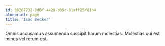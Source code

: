 ```yaml
---
id: 08287732-3d6f-4429-b35c-81aff25f81b4
blueprint: page
title: 'Isac Becker'
---
```

Omnis accusamus assumenda suscipit harum molestias. Molestias qui est minus vel rerum est.